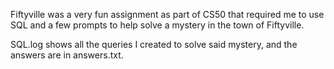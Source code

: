 Fiftyville was a very fun assignment as part of CS50 that required me to use SQL and a few prompts to help solve a mystery in the town of Fiftyville.

SQL.log shows all the queries I created to solve said mystery, and the answers are in answers.txt.
